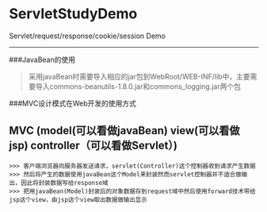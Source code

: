 # ServletStudyDemo
Servlet/request/response/cookie/session Demo

---

###JavaBean的使用
> 采用javaBean时需要导入相应的jar包到WebRoot/WEB-INF/lib中，主要需要导入commons-beanutils-1.8.0.jar和commons_logging.jar两个包

###MVC设计模式在Web开发的使用方式

MVC (model(可以看做javaBean) view(可以看做jsp) controller（可以看做Servlet）)
-------------------------------------------------------------------------------

    >>> 客户端浏览器向服务器发送请求，servlet(Controller)这个控制器收到请求产生数据
    >>> 然后将产生的数据使用javaBean这个Model来封装然而servlet控制器并不适合做输出，因此将封装数据写给response域
    >>> 把用javaBean(Model)封装后的对象数据存到request域中然后使用forward技术带给jsp这个view，由jsp这个view取出数据做输出显示
